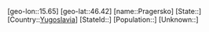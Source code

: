 ﻿---
location: [46.42,15.65]
type: City
tags:
- geo/City


SpocWebEntityId: 33504
isDeleted: false
confidential: public

---
[geo-lon::15.65]
[geo-lat::46.42]
[name::Pragersko]
[State::]
[Country::[Yugoslavia](geo/Continent/Europe/Yugoslavia.md)]
[StateId::]
[Population::]
[Unknown::]


